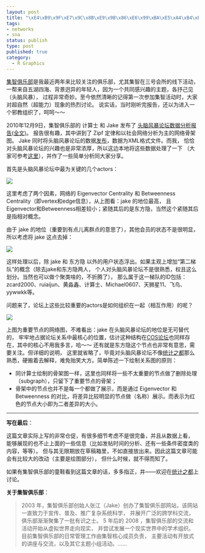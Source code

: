 ```yaml
--- 
layout: post
title: "\xE4\xB9\x9F\xE7\x9C\x8B\xE9\x9B\x86\xE6\x99\xBA\xE5\xA4\xB4\xE8\x84\x91\xE9\xA3\x8E\xE6\x9A\xB4\xE8\xAE\xBA\xE5\x9D\x9B\xE7\x9A\x84\xE6\xA0\xB8\xE5\xBF\x83\xE7\xBB\x84\xE7\xBB\x87"
tags: 
- networks
- sna
status: publish
type: post
published: true
category:
  - R Graphics
---
```

[集智俱乐部](http://www.swarmagents.cn/)是我最近两年来比较关注的俱乐部，尤其集智在三号会所的线下活动，
一帮来自五湖四海、背景迥异的年轻人，因为一个共同感兴趣的主题，各抒己见（头脑风暴），
过程非常奇妙。至今依然清晰的记得第一次参加集智活动时，大家对超自然（超能力）现象的热烈讨论。
说实话，当时刚听完报告，还以为进入一个邪教组织了，呵呵～～

2010年12月9日，集智俱乐部的 计算士 和 Jake 发布了
[头脑风暴论坛数据分析报告(全文)](http://www.swarmagents.cn/bs/viewforum.asp?id=14358&amp;UrlTail=)。
报告很有趣，其中讲到了 Zipf 定律和以社会网络分析为主的网络骨架图。
Jake 同时将头脑风暴论坛的数据[发布](http://www.swarmagents.cn/thesis/detail.asp?id=350)，数据为XML格式文件。而我，
恰恰对头脑风暴论坛的兴趣也是非常浓厚，所以这边本地将这些数据处理了一下
（大家可参考[这里](http://bjt.cos.name/wp-content/uploads/2010/12/sw_data.rar)），并作了一些简单分析同大家分享。

首先是头脑风暴论坛中最为关键的几个actors：

![](http://i.imgur.com/NUWdF.png)

这里考虑了两个因素，网络的 Eigenvector Centrality 和 Betweenness Centrality（即vertex和edge信息），从上图看：jake 的地位最高，
且Eigenvector和Betweenness相差较小；紧随其后的是东方隐，当然这个紧随其后是指相对概念。

由于 jake 的地位（重要到有点儿离群点的意思了），其他会员的状态不是很明显，所以考虑将 jake 这点去掉：

![](http://i.imgur.com/uDUTC.png)

这样处理以后，除 jake 和 东方隐 以外的用户状态浮出。如果主观上增加“第二梯队”的概念（除去jake和东方隐两人，
个人对头脑风暴论坛不是很熟悉，权且这么划分。当然也可以做个聚类啥的，不折腾了），
那么属于这一梯队的ID包括：zcard2000、ruiaijun、黄淼鑫、计算士、Michael0607、天狮星11、飞鸟、yywwkk等。

问题来了，论坛上这些比较重要的actors是如何组织在一起（相互作用）的呢？

![](http://i.imgur.com/kP5KH.png)

上图为重要节点的网络图，不难看出：jake 在头脑风暴论坛的地位是无可替代的，
牢牢地占据论坛关系中最核心的位置，估计这种结构在[COS论坛](http://cos.name/bbs)也同样存在，其中的核心不用我多言，哈～～
还有就是东方隐这个节点也非常有意思，需要关注。但详细的说明，
这里就省略了，毕竟对头脑风暴论坛不像[统计之都](http://cos.name)那么熟悉，硬搬着去解释，难免贻笑大方。简单陈述一下绘制关系图的原则：

* 同计算士绘制的骨架图一样，这里也同样将一些不太重要的节点做了删除处理（subgraph），只留下了重要节点的骨架；
* 骨架中的节点也并不是每一个都做了展示，而是通过 Eigenvector 和 Betweenness 的对比，将差异比较明显的节点做（名称）展示。而表示为红色的节点大小即为二者差异的大小。

********

__写在最后__：

这篇文章实际上写的非常仓促，有很多细节考虑不是很完备，并且从数据上看，
能够展现的也不止上面的一些信息（比如发帖时间的分析、还有一些条件密度类的内容，等等）。
但与其无限期放在草稿箱里，不如直接放出来。因此这篇文章可能会有比较大的改动（主要是绘图部分），
但什么时候，就不得而知了。

如果有集智俱乐部的童鞋看到这篇文章的话，多多指正，并——欢迎在[统计之都](http://cos.name)上讨论。

__关于集智俱乐部__：

>2003 年，集智俱乐部创始人张江（Jake）创办了集智俱乐部网站，该网站一直致力于宣传、普及、推广复杂系统科学，
>并展开广泛的跨学科交流，俱乐部渐渐聚集了一批有识之士。 5 年后的 2008 ，集智俱乐部的交流和活动开始从虚拟世界走向现实，
>并尝试发展一个现实世界中的学术组织。目前集智俱乐部的日常管理工作由集智核心成员负责， 
>主要活动有开放式的讲座与交流，以及其它主题小组活动。……
